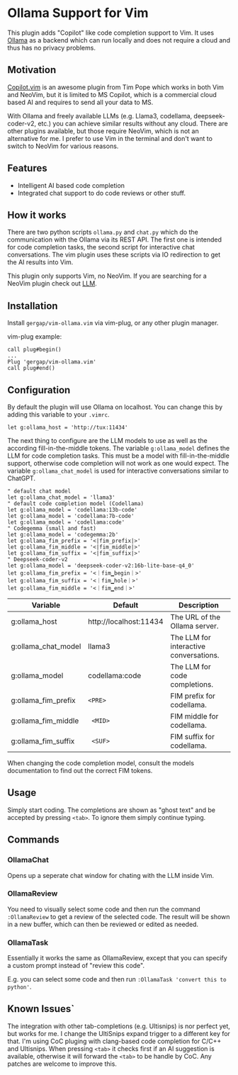 # Ollama Support for Vim

This plugin adds "Copilot" like code completion support to Vim.
It uses [Ollama](https://ollama.com) as a backend which can run locally and does not require a cloud
and thus has no privacy problems.

## Motivation

[Copilot.vim](https://github.com/github/copilot.vim) is an awesome plugin from Tim Pope which works in both Vim and
NeoVim, but it is limited to MS Copilot, which is a commercial cloud based AI and requires to send all your data to MS.

With Ollama and freely available LLMs (e.g. Llama3, codellama, deepseek-coder-v2, etc.) you can achieve similar results
without any cloud. There are other plugins available, but those require NeoVim, which is not an alternative for me. I
prefer to use Vim in the terminal and don't want to switch to NeoVim for various reasons.

## Features

* Intelligent AI based code completion
* Integrated chat support to do code reviews or other stuff.

## How it works

There are two python scripts `ollama.py` and `chat.py` which do the communication with the Ollama via its REST API.
The first one is intended for code completion tasks, the second script for interactive chat conversations.
The vim plugin uses these scripts via IO redirection to get the AI results into Vim.

This plugin only supports Vim, no NeoVim. If you are searching for a NeoVim plugin check out [LLM](https://github.com/huggingface/llm.nvim).

## Installation

Install `gergap/vim-ollama.vim` via vim-plug, or any other plugin manager.

vim-plug example:
```
call plug#begin()
...
Plug 'gergap/vim-ollama.vim'
call plug#end()
```

## Configuration

By default the plugin will use Ollama on localhost. You can change this by adding this variable to your `.vimrc`.

```vim
let g:ollama_host = 'http://tux:11434'
```

The next thing to configure are the LLM models to use as well as the according fill-in-the-middle tokens.
The variable `g:ollama_model` defines the LLM for code completion tasks. This must be a model with fill-in-the-middle
support, otherwise code completion will not work as one would expect.
The variable `g:ollama_chat_model` is used for interactive conversations similar to ChatGPT.


```vim
" default chat model
let g:ollama_chat_model = 'llama3'
" default code completion model (Codellama)
let g:ollama_model = 'codellama:13b-code'
let g:ollama_model = 'codellama:7b-code'
let g:ollama_model = 'codellama:code'
" Codegemma (small and fast)
let g:ollama_model = 'codegemma:2b'
let g:ollama_fim_prefix = '<|fim_prefix|>'
let g:ollama_fim_middle = '<|fim_middle|>'
let g:ollama_fim_suffix = '<|fim_suffix|>'
" Deepseek-coder-v2
let g:ollama_model = 'deepseek-coder-v2:16b-lite-base-q4_0'
let g:ollama_fim_prefix = '<｜fim▁begin｜>'
let g:ollama_fim_suffix = '<｜fim▁hole｜>'
let g:ollama_fim_middle = '<｜fim▁end｜>'
```

| Variable            | Default                | Description                            |
|---------------------|------------------------|----------------------------------------|
| g:ollama_host       | http://localhost:11434 | The URL of the Ollama server.          |
| g:ollama_chat_model | llama3                 | The LLM for interactive conversations. |
| g:ollama_model      | codellama:code         | The LLM for code completions.          |
| g:ollama_fim_prefix | `<PRE> `               | FIM prefix for codellama.              |
| g:ollama_fim_middle | ` <MID>`               | FIM middle for codellama.              |
| g:ollama_fim_suffix | ` <SUF>`               | FIM suffix for codellama.              |

When changing the code completion model, consult the models documentation to find out the correct FIM tokens.

## Usage

Simply start coding. The completions are shown as "ghost text" and be accepted by pressing `<tab>`.
To ignore them simply continue typing.

## Commands

### OllamaChat

Opens up a seperate chat window for chating with the LLM inside Vim.

### OllamaReview

You need to visually select some code and then run the command `:OllamaReview` to get a review of the selected code. The
result will be shown in a new buffer, which can then be reviewed or edited as needed.

### OllamaTask

Essentially it works the same as OllamaReview, except that you can specify a custom prompt instead of "review this
code".

E.g. you can select some code and then run `:OllamaTask 'convert this to python'`.


## Known Issues`

The integration with other tab-completions (e.g. Ultisnips) is nor perfect yet, but works for me.
I change the UltiSnips expand trigger to a different key for that.
I'm using CoC pluging with clang-based code completion for C/C++ and Ultisnips.
When pressing `<tab>` it checks first if an AI suggestion is available, otherwise it will forward the `<tab>`
to be handle by CoC. Any patches are welcome to improve this.
